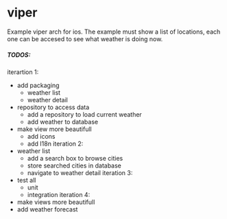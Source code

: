 # viper
Example viper arch for ios. The example must show a list of locations, each one can be accesed to see what weather is doing now. 

##### TODOS:
iterartion 1:
* add packaging
  * weather list
  * weather detail
* repository to access data
  * add a repository to load current weather
  * add weather to database
* make view more beautifull
  * add icons
  * add I18n
iteration 2:
* weather list
  * add a search box to browse cities
  * store searched cities in database
  * navigate to weather detail 
iteration 3:
* test all
  * unit
  * integration
iteration 4:
* make views more beautifull
* add weather forecast
